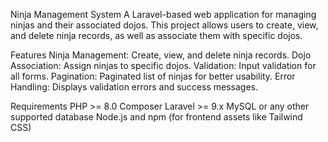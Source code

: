 Ninja Management System
A Laravel-based web application for managing ninjas and their associated dojos. This project allows users to create, view, and delete ninja records, as well as associate them with specific dojos.

Features
Ninja Management: Create, view, and delete ninja records.
Dojo Association: Assign ninjas to specific dojos.
Validation: Input validation for all forms.
Pagination: Paginated list of ninjas for better usability.
Error Handling: Displays validation errors and success messages.

Requirements
PHP >= 8.0
Composer
Laravel >= 9.x
MySQL or any other supported database
Node.js and npm (for frontend assets like Tailwind CSS)